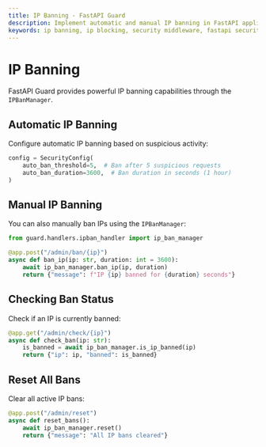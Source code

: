 ```yaml
---
title: IP Banning - FastAPI Guard
description: Implement automatic and manual IP banning in FastAPI applications using FastAPI Guard's IPBanManager
keywords: ip banning, ip blocking, security middleware, fastapi security
---
```


# IP Banning

FastAPI Guard provides powerful IP banning capabilities through the `IPBanManager`.

## Automatic IP Banning

Configure automatic IP banning based on suspicious activity:

```python
config = SecurityConfig(
    auto_ban_threshold=5,  # Ban after 5 suspicious requests
    auto_ban_duration=3600,  # Ban duration in seconds (1 hour)
)
```

## Manual IP Banning

You can also manually ban IPs using the `IPBanManager`:

```python
from guard.handlers.ipban_handler import ip_ban_manager

@app.post("/admin/ban/{ip}")
async def ban_ip(ip: str, duration: int = 3600):
    await ip_ban_manager.ban_ip(ip, duration)
    return {"message": f"IP {ip} banned for {duration} seconds"}
```

## Checking Ban Status

Check if an IP is currently banned:

```python
@app.get("/admin/check/{ip}")
async def check_ban(ip: str):
    is_banned = await ip_ban_manager.is_ip_banned(ip)
    return {"ip": ip, "banned": is_banned}
```

## Reset All Bans

Clear all active IP bans:

```python
@app.post("/admin/reset")
async def reset_bans():
    await ip_ban_manager.reset()
    return {"message": "All IP bans cleared"} 